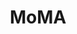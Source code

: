 ---
title: MoMA
description: |
  As Senior Product Designer and Developer at the Museum of Modern Art, I led product design and front end development of the Museum’s many public facing digital surfaces. I was responsible for significant portions of the Museum’s website and digital strategy, including its 2019 redesign, digital signage and wayfinding, the Digital Visitor Guide, redesigning the ticketing flow, Single Sign On, stewarding the digital design system, in-gallery interactives, and COVID visitor journeys. All my work was done in collaboration with the amazing folks on the Digital Products team.
order: 1
grid: 6
_build:
  render: false
---
